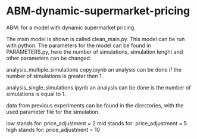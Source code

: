 # ABM-dynamic-supermarket-pricing
 ABM: for a model with dynamic supermarket pricing.


The main model is shown is called clean_main.py. This model can be run with python.
The parameters for the model can be found in PARAMETERS.py, here the number of simulations,
simulation lenght and other parameters can be changed.

analysis_multiple_simulations copy.ipynb an analysis can be done if the number of
simulations is greater then 1. 

analysis_single_simulations.ipynb an analysis can be done is the number of 
simulations is equal to 1.

data from previous experiments can be found in the directories, with the used
parameter file for the simulation.

low stands for: price_adjustment = 2
mid stands for: price_adjustment = 5
high stands for: price_adjustment = 10